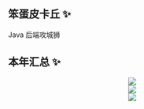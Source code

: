 ## 笨蛋皮卡丘 ✨
Java 后端攻城狮

## 本年汇总 ✨
<div align="center">
  <a href="https://github.com/anuraghazra/github-readme-stats">
    <img src="https://github-readme-stats-sand-one-31.vercel.app/api?username=cutepikachu-cn&show_icons=true&locale=cn&include_all_commits=true&hide_title=true" />
  </a>
</div>
<div align="center">
  <a align="center" href="https://github.com/anuraghazra/github-readme-stats">
    <img src="https://github-readme-stats-sand-one-31.vercel.app/api/top-langs/?username=cutepikachu-cn&layout=compact&locale=cn&hide_title=true" />
  </a>
</div>
<div align="center">
  <a align="center" href="https://github.com/anuraghazra/github-readme-stats">
    <img src="https://github-readme-stats-sand-one-31.vercel.app/api/wakatime?username=cutepikachu_cn&layout=compact" />
  </a>
</div>



<!--
**cutepikachu-cn/cutepikachu-cn** is a ✨ _special_ ✨ repository because its `README.md` (this file) appears on your GitHub profile.

Here are some ideas to get you started:

- 🔭 I’m currently working on ...
- 🌱 I’m currently learning ...
- 👯 I’m looking to collaborate on ...
- 🤔 I’m looking for help with ...
- 💬 Ask me about ...
- 📫 How to reach me: ...
- 😄 Pronouns: ...
- ⚡ Fun fact: ...
-->
